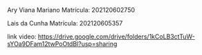 

Ary Viana Mariano 
Matrícula:	202120602750


Lais da Cunha
Matrícula:  202120605357

link video: https://drive.google.com/drive/folders/1kCoLB3ctTuW-sYOa9DFam12twPoOtdBl?usp=sharing
